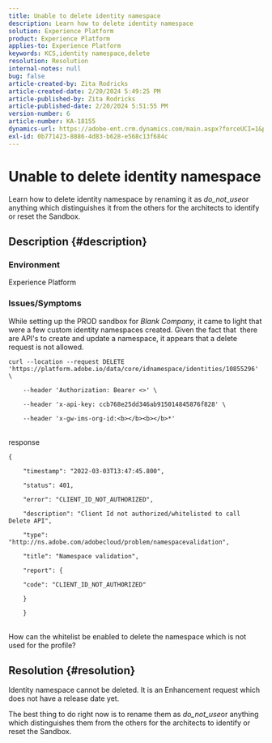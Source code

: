 ```yaml
---
title: Unable to delete identity namespace
description: Learn how to delete identity namespace
solution: Experience Platform
product: Experience Platform
applies-to: Experience Platform
keywords: KCS,identity namespace,delete
resolution: Resolution
internal-notes: null
bug: false
article-created-by: Zita Rodricks
article-created-date: 2/20/2024 5:49:25 PM
article-published-by: Zita Rodricks
article-published-date: 2/20/2024 5:51:55 PM
version-number: 6
article-number: KA-18155
dynamics-url: https://adobe-ent.crm.dynamics.com/main.aspx?forceUCI=1&pagetype=entityrecord&etn=knowledgearticle&id=e8603b5f-18d0-ee11-9079-6045bd006b4b
exl-id: 0b771423-8886-4d83-b628-e568c13f684c
---
```

# Unable to delete identity namespace


Learn how to delete identity namespace by renaming it as *do_not_use*or anything which distinguishes it from the others for the architects to identify or reset the Sandbox.

## Description {#description}


### <b>Environment</b>

Experience Platform



### <b>Issues/Symptoms</b>

While setting up the PROD sandbox for *Blank Company*, it came to light that were a few custom identity namespaces created. Given the fact that  there are API's to create and update a namespace, it appears that a delete request is not allowed.


```
curl --location --request DELETE 'https://platform.adobe.io/data/core/idnamespace/identities/10855296' \

    --header 'Authorization: Bearer <>' \

    --header 'x-api-key: ccb768e25dd346ab915014845876f828' \

    --header 'x-gw-ims-org-id:<b></b><b></b>*'
```


<br>response<br>

```
{

    "timestamp": "2022-03-03T13:47:45.800",

    "status": 401,

    "error": "CLIENT_ID_NOT_AUTHORIZED",

    "description": "Client Id not authorized/whitelisted to call Delete API",

    "type": "http://ns.adobe.com/adobecloud/problem/namespacevalidation",

    "title": "Namespace validation",

    "report": {

    "code": "CLIENT_ID_NOT_AUTHORIZED"

    }

    }
```


<br>How can the whitelist be enabled to delete the namespace which is not used for the profile?<br>



## Resolution {#resolution}


Identity namespace cannot be deleted. It is an Enhancement request which does not have a release date yet.

The best thing to do right now is to rename them as *do_not_use*or anything which distinguishes them from the others for the architects to identify or reset the Sandbox.
